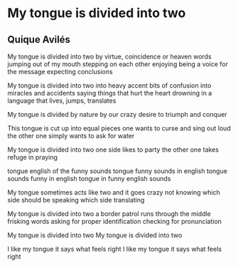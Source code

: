 #  My tongue is divided into two
## Quique Avilés
My tongue is divided into two
by virtue, coincidence or heaven
words jumping out of my mouth
stepping on each other
enjoying being a voice for the message
expecting conclusions

My tongue is divided into two
into heavy accent bits of confusion
into miracles and accidents
saying things that hurt the heart
drowning in a language that lives, jumps, translates

My tongue is divided by nature
by our crazy desire to triumph and conquer

This tongue is cut up into equal pieces
one wants to curse and sing out loud
the other one simply wants to ask for water

My tongue is divided into two
one side likes to party
the other one takes refuge in praying

tongue
english of the funny sounds
tongue
funny sounds in english
tongue
sounds funny in english
tongue
in funny english sounds

My tongue sometimes acts like two
and it goes crazy
not knowing which side should be speaking
which side translating

My tongue is divided into two
a border patrol runs through the middle
frisking words
asking for proper identification
checking for pronunciation

My tongue is divided into two
My tongue is divided into two

I like my tongue
it says what feels right
I like my tongue
it says what feels right
